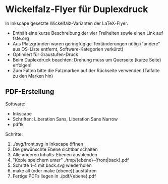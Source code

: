 Wickelfalz-Flyer für Duplexdruck
================================

In Inkscape gesetzte Wickelfalz-Varianten der LaTeX-Flyer.

* Enthält eine kurze Beschreibung der vier Freiheiten sowie einen Link auf fsfe.org
* Aus Platzgründen waren geringfügige Textänderungen nötig ("andere" aus OS-Liste entfernt, Software-Kategorien verkürzt)
* Optimiert für Graustufen-Druck
* Beim Duplexdruck beachten: Drehung muss um Querseite (kurze Seite) erfolgen!
* Zum Falten bitte die Falzmarken auf der Rückseite verwenden (Talfalte zu den Marken hin)

PDF-Erstellung
--------------

Software:

* Inkscape
* Schriften: Liberation Sans, Liberation Sans Narrow
* pdftk

Schritte:

1. ./svg/front.svg in Inkscape öffnen
2. Die gewünschte Ebene sichtbar schalten
3. Alle anderen Inhalts-Ebenen ausblenden
4. "Kopie speichern unter" ./tmp/{ebene}-{front|back}.pdf
5. Schritte 1-4 mit back.svg wiederholen
6. make all (oder make {ebene}) ausführen
7. Fertige PDFs liegen in ./pdf/{ebene}.pdf

